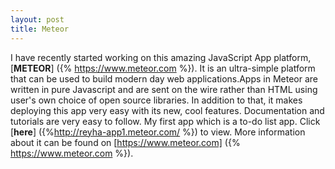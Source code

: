 ```yaml
---
layout: post
title: Meteor
---
```

I have recently started working on this amazing JavaScript App platform, [**__METEOR__**] ({% https://www.meteor.com %}). It is an ultra-simple platform that can be used to build modern day web applications.Apps in Meteor are written in pure Javascript and are sent on the wire rather than HTML using user's own choice of open source libraries. In addition to that, it makes deploying this app very easy with its new, cool features. Documentation and tutorials are very easy to follow.
My first app which is a to-do list app. Click [**here**] ({%http://reyha-app1.meteor.com/ %}) to view.
More information about it can be found on [https://www.meteor.com] ({% https://www.meteor.com %}).
